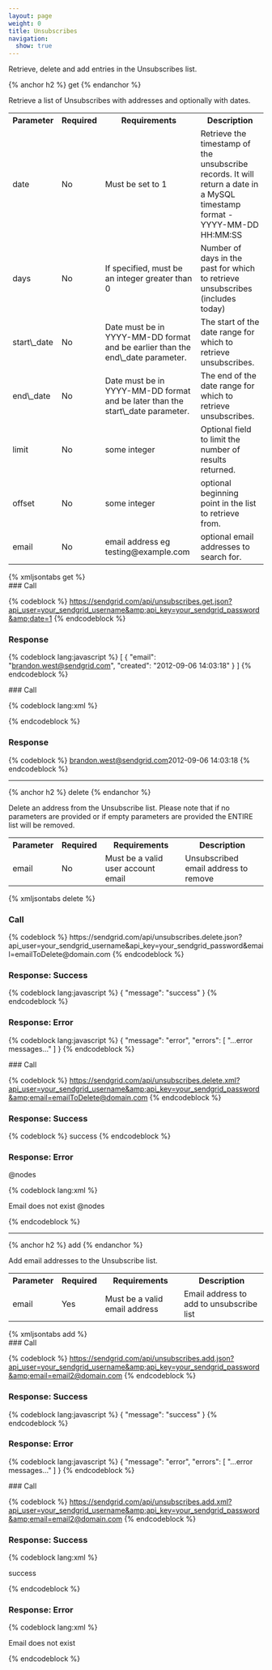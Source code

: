 ```yaml
---
layout: page
weight: 0
title: Unsubscribes
navigation:
  show: true
---
```


Retrieve, delete and add entries in the Unsubscribes list.


{% anchor h2 %} get {% endanchor %}


Retrieve a list of Unsubscribes with addresses and optionally with dates.

<table markdown="1" class="table table-bordered table-striped">
<tbody markdown="1">
<tr markdown="1">
<th markdown="1">
Parameter

</th>
<th markdown="1">
Required

</th>
<th markdown="1">
Requirements

</th>
<th markdown="1">
Description

</th>
</tr>
<tr markdown="1">
<td markdown="1">
date

</td>
<td markdown="1">
No

</td>
<td markdown="1">
Must be set to 1

</td>
<td markdown="1">
Retrieve the timestamp of the unsubscribe records. It will return a date in a MySQL timestamp format - YYYY-MM-DD HH:MM:SS

</td>
</tr>
<tr markdown="1">
<td markdown="1">
days

</td>
<td markdown="1">
No

</td>
<td markdown="1">
If specified, must be an integer greater than 0

</td>
<td markdown="1">
Number of days in the past for which to retrieve unsubscribes (includes today)

</td>
</tr>
<tr markdown="1">
<td markdown="1">
start\_date

</td>
<td markdown="1">
No

</td>
<td markdown="1">
Date must be in YYYY-MM-DD format and be earlier than the end\_date parameter.

</td>
<td markdown="1">
The start of the date range for which to retrieve unsubscribes.

</td>
</tr>
<tr markdown="1">
<td markdown="1">
end\_date

</td>
<td markdown="1">
No

</td>
<td markdown="1">
Date must be in YYYY-MM-DD format and be later than the start\_date parameter.

</td>
<td markdown="1">
The end of the date range for which to retrieve unsubscribes.

</td>
</tr>
<tr markdown="1">
<td markdown="1">
limit

</td>
<td markdown="1">
No

</td>
<td markdown="1">
some integer

</td>
<td markdown="1">
Optional field to limit the number of results returned.

</td>
</tr>
<tr markdown="1">
<td markdown="1">
offset

</td>
<td markdown="1">
No

</td>
<td markdown="1">
some integer

</td>
<td markdown="1">
optional beginning point in the list to retrieve from.

</td>
</tr>
<tr markdown="1">
<td markdown="1">
email

</td>
<td markdown="1">
No

</td>
<td markdown="1">
email address eg testing@example.com

</td>
<td markdown="1">
optional email addresses to search for.

</td>
</tr>
</tbody>
</table>
{% xmljsontabs get %}

<div markdown="1" class="tab-content">
<div markdown="1" class="tab-pane active" id="get-json">
### Call



{% codeblock %}
https://sendgrid.com/api/unsubscribes.get.json?api_user=your_sendgrid_username&amp;api_key=your_sendgrid_password&amp;date=1
{% endcodeblock %}

  <h3>Response</h3>

{% codeblock lang:javascript %}
[
  {
    "email": "brandon.west@sendgrid.com",
    "created": "2012-09-06 14:03:18"
  }
]
{% endcodeblock %}




</div>
<div markdown="1" class="tab-pane" id="get-xml">
### Call




{% codeblock lang:xml %}

{% endcodeblock %}




### Response



{% codeblock %}
<unsubscribes><unsubscribe><email>brandon.west@sendgrid.com</email><created>2012-09-06 14:03:18</created></unsubscribe></unsubscribes>
{% endcodeblock %}

  </div>
</div>

<hr>

{% anchor h2 %}
delete 
{% endanchor %}

<p>Delete an address from the Unsubscribe list. Please note that if no parameters are provided or if empty parameters are provided the ENTIRE list will be removed.</p>

<table class="table table-bordered table-striped">
   <tbody>
      <tr>
         <th>Parameter</th>
         <th>Required</th>
         <th>Requirements</th>
         <th>Description</th>
      </tr>
      <tr>
         <td>email</td>
         <td>No</td>
         <td>Must be a valid user account email</td>
         <td>Unsubscribed email address to remove</td>
      </tr>
   </tbody>
</table>

{% xmljsontabs delete %}
<div class="tab-content">
  <div class="tab-pane active" id="delete-json">
   <h3>Call</h3>
{% codeblock %}
https://sendgrid.com/api/unsubscribes.delete.json?api_user=your_sendgrid_username&amp;api_key=your_sendgrid_password&amp;email=emailToDelete@domain.com
{% endcodeblock %}



### Response: Success




{% codeblock lang:javascript %}
{
  "message": "success"
}
{% endcodeblock %}




### Response: Error




{% codeblock lang:javascript %}
{
  "message": "error",
  "errors": [
    "...error messages..."
  ]
}
{% endcodeblock %}




</div>
<div markdown="1" class="tab-pane" id="delete-xml">
### Call



{% codeblock %}
https://sendgrid.com/api/unsubscribes.delete.xml?api_user=your_sendgrid_username&amp;api_key=your_sendgrid_password&amp;email=emailToDelete@domain.com
{% endcodeblock %}

<h3>Response: Success</h3>

{% codeblock %}
<result>
  success
<result>
{% endcodeblock %}



### Response: Error

@nodes 


{% codeblock lang:xml %}
<?xml version="1.0" encoding="ISO-8859-1"?>

<result>
  Email does not exist
@nodes
</result>

{% endcodeblock %}


 </result></result></result>

</div>
</div>

* * * * *


{% anchor h2 %} add {% endanchor %}


Add email addresses to the Unsubscribe list.

<table markdown="1" class="table table-bordered table-striped">
<tbody markdown="1">
<tr markdown="1">
<th markdown="1">
Parameter

</th>
<th markdown="1">
Required

</th>
<th markdown="1">
Requirements

</th>
<th markdown="1">
Description

</th>
</tr>
<tr markdown="1">
<td markdown="1">
email

</td>
<td markdown="1">
Yes

</td>
<td markdown="1">
Must be a valid email address

</td>
<td markdown="1">
Email address to add to unsubscribe list

</td>
</tr>
</tbody>
</table>
{% xmljsontabs add %}

<div markdown="1" class="tab-content">
<div markdown="1" class="tab-pane active" id="add-json">
### Call



{% codeblock %}
https://sendgrid.com/api/unsubscribes.add.json?api_user=your_sendgrid_username&amp;api_key=your_sendgrid_password&amp;email=email2@domain.com
{% endcodeblock %}

<h3>Response: Success</h3>

{% codeblock lang:javascript %}
{
  "message": "success"
}
{% endcodeblock %}




### Response: Error




{% codeblock lang:javascript %}
{
  "message": "error",
  "errors": [
    "...error messages..."
  ]
}
{% endcodeblock %}




</div>
<div markdown="1" class="tab-pane" id="add-xml">
### Call



{% codeblock %}
https://sendgrid.com/api/unsubscribes.add.xml?api_user=your_sendgrid_username&amp;api_key=your_sendgrid_password&amp;email=email2@domain.com
{% endcodeblock %}

<h3>Response: Success</h3>

{% codeblock lang:xml %}
<?xml version="1.0" encoding="ISO-8859-1"?>

<result>
   <message>success</message>
</result>

{% endcodeblock %}




### Response: Error




{% codeblock lang:xml %}
<?xml version="1.0" encoding="ISO-8859-1"?>

<result>
   <message>Email does not exist</message>
</result>

{% endcodeblock %}


 </result></result>

</div>
</div>

